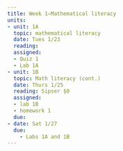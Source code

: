 ```yaml
---
title: Week 1—Mathematical literacy
units:
- unit: 1A
  topic: mathematical literacy
  date: Tues 1/23
  reading: 
  assigned:
  - Quiz 1
  - Lab 1A
- unit: 1B
  topic: Math literacy (cont.)
  date: Thurs 1/25
  reading: Sipser §0
  assigned: 
  - lab 1B
  - homework 1 
  due:
- date: Sat 1/27
  due: 
    - Labs 1A and 1B  
---
```


<!-- 
#1A:
- Introductions (5 min)
- Syllabus (15 minutes)
- Review of Proofs Strategy (10 mins)
- Quiz 1 (10 minutes)
- Lab 1A (Remaining)

#1B:
- More proof review (15 minutes)
- Lab 1B
-->
